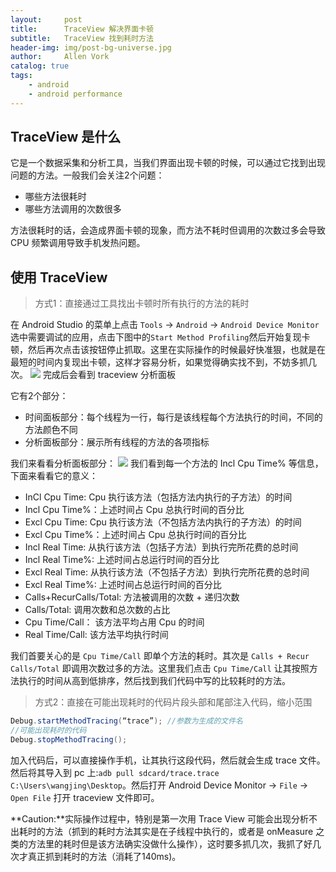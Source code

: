 ```yaml
---
layout:     post
title:      TraceView 解决界面卡顿
subtitle:   TraceView 找到耗时方法
header-img: img/post-bg-universe.jpg
author:     Allen Vork
catalog: true
tags:
    - android
    - android performance    
---
```

## TraceView 是什么
它是一个数据采集和分析工具，当我们界面出现卡顿的时候，可以通过它找到出现问题的方法。一般我们会关注2个问题：    
+ 哪些方法很耗时
+ 哪些方法调用的次数很多

方法很耗时的话，会造成界面卡顿的现象，而方法不耗时但调用的次数过多会导致 CPU 频繁调用导致手机发热问题。

## 使用 TraceView
> 方式1：直接通过工具找出卡顿时所有执行的方法的耗时    

在 Android Studio 的菜单上点击 `Tools` -> `Android` -> `Android Device Monitor` 选中需要调试的应用，点击下图中的`Start Method Profiling`然后开始复现卡顿，然后再次点击该按钮停止抓取。这里在实际操作的时候最好快准狠，也就是在最短的时间内复现出卡顿，这样才容易分析，如果觉得确实找不到，不妨多抓几次。
![]({{site.url}}/img/android/basic/traceview/adm.png)
完成后会看到 traceview 分析面板

它有2个部分：    
+ 时间面板部分：每个线程为一行，每行是该线程每个方法执行的时间，不同的方法颜色不同
+ 分析面板部分：展示所有线程的方法的各项指标

我们来看看分析面板部分：
![]({{site.url}}/img/android/basic/traceview/traceview1.png)
我们看到每一个方法的 Incl Cpu Time% 等信息，下面来看看它的意义：
+ InCl Cpu Time: Cpu 执行该方法（包括方法内执行的子方法）的时间
+ Incl Cpu Time%：上述时间占 Cpu 总执行时间的百分比
+ Excl Cpu Time: Cpu 执行该方法（不包括方法内执行的子方法）的时间
+ Excl Cpu Time%：上述时间占 Cpu 总执行时间的百分比
+ Incl Real Time: 从执行该方法（包括子方法）到执行完所花费的总时间
+ Incl Real Time%: 上述时间占总运行时间的百分比
+ Excl Real Time: 从执行该方法（不包括子方法）到执行完所花费的总时间
+ Excl Real Time%: 上述时间占总运行时间的百分比
+ Calls+RecurCalls/Total: 方法被调用的次数 + 递归次数
+ Calls/Total: 调用次数和总次数的占比
+ Cpu Time/Call： 该方法平均占用 Cpu 的时间
+ Real Time/Call: 该方法平均执行时间

我们首要关心的是 `Cpu Time/Call` 即单个方法的耗时。其次是 `Calls + Recur Calls/Total` 即调用次数过多的方法。这里我们点击 `Cpu Time/Call` 让其按照方法执行的时间从高到低排序，然后找到我们代码中写的比较耗时的方法。

> 方式2：直接在可能出现耗时的代码片段头部和尾部注入代码，缩小范围    

```java
Debug.startMethodTracing(“trace”); //参数为生成的文件名
//可能出现耗时的代码
Debug.stopMethodTracing();
```
加入代码后，可以直接操作手机，让其执行这段代码，然后就会生成 trace 文件。然后将其导入到 pc 上:`adb pull sdcard/trace.trace    C:\Users\wangjing\Desktop`。然后打开 Android Device Monitor -> `File` -> `Open File` 打开 traceview 文件即可。

**Caution:**实际操作过程中，特别是第一次用 Trace View 可能会出现分析不出耗时的方法（抓到的耗时方法其实是在子线程中执行的，或者是 onMeasure 之类的方法里的耗时但是该方法确实没做什么操作），这时要多抓几次，我抓了好几次才真正抓到耗时的方法（消耗了140ms)。